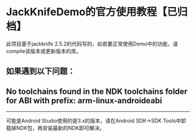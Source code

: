 # JackKnifeDemo的官方使用教程【已归档】
此项目基于jackknife 2.5.2的代码写的，如若要正常使用Demo中的功能，请compile该版本或更新版本的库。

## 如果遇到以下问题：
## No toolchains found in the NDK toolchains folder for ABI with prefix: arm-linux-androideabi
---------------------
可能是Android Studio使用的是3.x的版本，请在Android SDK->SDK Tools中卸载掉NDK包，再安装最新的NDK即可解决。
